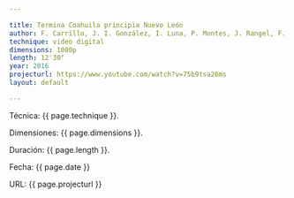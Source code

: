 ```yaml
---

title: Termina Coahuila principia Nuevo León
author: F. Carrillo, J. I. González, I. Luna, P. Montes, J. Rangel, F. Sandoval & E. Valero
technique: video digital
dimensions: 1080p
length: 12'30"
year: 2016
projecturl: https://www.youtube.com/watch?v=75b9tsa26ms
layout: default

---
```


Técnica: {{ page.technique }}.

Dimensiones: {{ page.dimensions }}.

Duración: {{ page.length }}.

Fecha: {{ page.date }}

URL: {{ page.projecturl }}